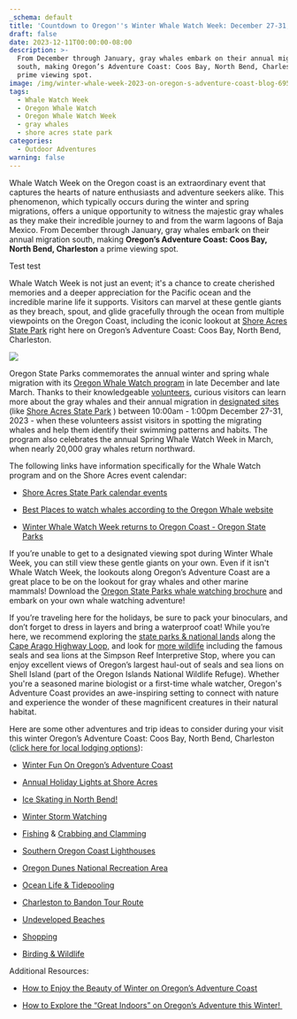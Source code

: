 ```yaml
---
_schema: default
title: 'Countdown to Oregon''s Winter Whale Watch Week: December 27-31, 2023!'
draft: false
date: 2023-12-11T00:00:00-08:00
description: >-
  From December through January, gray whales embark on their annual migration
  south, making Oregon’s Adventure Coast: Coos Bay, North Bend, Charleston a
  prime viewing spot.
image: /img/winter-whale-week-2023-on-oregon-s-adventure-coast-blog-695x322-jpg-1.jpg
tags:
  - Whale Watch Week
  - Oregon Whale Watch
  - Oregon Whale Watch Week
  - gray whales
  - shore acres state park
categories:
  - Outdoor Adventures
warning: false
---
```

Whale Watch Week on the Oregon coast is an extraordinary event that captures the hearts of nature enthusiasts and adventure seekers alike. This phenomenon, which typically occurs during the winter and spring migrations, offers a unique opportunity to witness the majestic gray whales as they make their incredible journey to and from the warm lagoons of Baja Mexico. From December through January, gray whales embark on their annual migration south, making **Oregon’s Adventure Coast: Coos Bay, North Bend, Charleston** a prime viewing spot.&nbsp;

Test test

Whale Watch Week is not just an event; it's a chance to create cherished memories and a deeper appreciation for the Pacific ocean and the incredible marine life it supports. Visitors can marvel at these gentle giants as they breach, spout, and glide gracefully through the ocean from multiple viewpoints on the Oregon Coast, including the iconic lookout at [<u>Shore Acres State Park</u>](https://stateparks.oregon.gov/index.cfm?do=park.profile&amp;parkId=68) right here on Oregon’s Adventure Coast: Coos Bay, North Bend, Charleston.&nbsp;

![](/img/winter-whale-week-2023-on-oregon-s-adventure-coast-blog-695x322-jpg-2.jpg)

Oregon State Parks commemorates the annual winter and spring whale migration with its [<u>Oregon Whale Watch program</u>](https://stateparks.oregon.gov/index.cfm?do=things-to-do.whale-watching) in late December and late March. Thanks to their knowledgeable [<u>volunteers</u>](https://orwhalewatch.org/), curious visitors can learn more about the gray whales and their annual migration in [<u>designated sites</u>](https://www.google.com/maps/d/u/0/viewer?msa=0&amp;hl=en&amp;ie=UTF8&amp;t=m&amp;z=7&amp;source=embed&amp;mid=1GtewyAaPhNBWUDd6wbgUNClVkOM&amp;ll=44.21568626913395%2C-124.2192685) (like [<u>Shore Acres State Park</u>](https://www.oregonsadventurecoast.com/state-parks-and-national-lands/) ) between 10:00am - 1:00pm December 27-31, 2023 - when these volunteers assist visitors in spotting the migrating whales and help them identify their swimming patterns and habits. The program also celebrates the annual Spring Whale Watch Week in March, when nearly 20,000 gray whales return northward.&nbsp;

The following links have information specifically for the Whale Watch program and on the Shore Acres event calendar:

* [<u>Shore Acres State Park calendar events</u>](https://stateparks.oregon.gov/index.cfm?do=things-to-do.event&amp;eventId=21899)

* [<u>Best Places to watch whales according to the Oregon Whale website</u>](https://orwhalewatch.org/best-places/)

* [<u>Winter Whale Watch Week returns to Oregon Coast - Oregon State Parks</u>](https://stateparks.oregon.gov/index.cfm?do=v.feature-article&amp;articleId=331)&nbsp;

If you’re unable to get to a designated viewing spot during Winter Whale Week, you can still view these gentle giants on your own. Even if it isn't Whale Watch Week, the lookouts along Oregon’s Adventure Coast are a great place to be on the lookout for gray whales and other marine mammals! Download the [<u>Oregon State Parks whale watching brochure</u>](https://stateparks.oregon.gov/index.cfm?do=main.loadFile&amp;load=_siteFiles%2Fpublications%2F45512_Whale_Watching_Brochure%28web%29032315.pdf) and embark on your own whale watching adventure!&nbsp;&nbsp;

If you’re traveling here for the holidays, be sure to pack your binoculars, and don’t forget to dress in layers and bring a waterproof coat! While you’re here, we recommend exploring the [<u>state parks &amp; national lands</u>](https://www.oregonsadventurecoast.com/state-parks-and-national-lands) along the [<u>Cape Arago Highway Loop,</u>](https://www.oregonsadventurecoast.com/tripideas/explore-the-cape-arago-beach-loop/) and look for [<u>more wildlife</u>](https://www.oregonsadventurecoast.com/birding-and-wildlife/) including the famous seals and sea lions at the Simpson Reef Interpretive Stop, where you can enjoy excellent views of Oregon’s largest haul-out of seals and sea lions on Shell Island (part of the Oregon Islands National Wildlife Refuge). Whether you're a seasoned marine biologist or a first-time whale watcher, Oregon's Adventure Coast provides an awe-inspiring setting to connect with nature and experience the wonder of these magnificent creatures in their natural habitat.&nbsp;&nbsp;

Here are some other adventures and trip ideas to consider during your visit this winter Oregon’s Adventure Coast: Coos Bay, North Bend, Charleston ([<u>click here for local lodging options</u>](https://www.oregonsadventurecoast.com/lodging/)):&nbsp;

* [<u>Winter Fun On Oregon’s Adventure Coast</u>](https://www.oregonsadventurecoast.com/tripideas/winter-fun-in-oregons-adventure-coast/)

* [<u>Annual Holiday Lights at Shore Acres</u>](https://www.oregonsadventurecoast.com/event/annual-holiday-lights-at-shore-acres/)

* [<u>Ice Skating in North Bend!</u>](https://www.oregonsadventurecoast.com/event/ice-skating-in-north-bend/)

* [<u>Winter Storm Watching</u>](https://www.oregonsadventurecoast.com/storm-watching)

* [<u>Fishing</u>](https://www.oregonsadventurecoast.com/fishing) & [<u>Crabbing and Clamming</u>](https://www.oregonsadventurecoast.com/tripideas/crabbing-and-clamming/)

* [<u>Southern Oregon Coast Lighthouses</u>](https://www.oregonsadventurecoast.com/tripideas/southern-oregon-coast-lighthouses/)

* [<u>Oregon Dunes National Recreation Area</u>](https://www.oregonsadventurecoast.com/tripideas/oregon-dunes-national-recreation-area/)

* [<u>Ocean Life &amp; Tidepooling</u>](https://www.oregonsadventurecoast.com/ocean-life-and-tidepooling)

* [<u>Charleston to Bandon Tour Route</u>](https://www.oregonsadventurecoast.com/tripideas/charleston-to-bandon-tour-route/)

* [<u>Undeveloped Beaches</u>](https://www.oregonsadventurecoast.com/undeveloped-beaches)

* [<u>Shopping</u>](https://www.oregonsadventurecoast.com/shopping)

* [<u>Birding &amp; Wildlife</u>](https://www.oregonsadventurecoast.com/birding-and-wildlife)

Additional Resources:&nbsp;

* [<u>How to Enjoy the Beauty of Winter on Oregon’s Adventure Coast</u>](https://www.oregonsadventurecoast.com/blog/how-to-enjoy-the-beauty-of-winter-on-oregon-s-adventure-coast/)

* [<u>How to Explore the “Great Indoors” on Oregon’s Adventure this Winter!&nbsp;</u>](https://www.oregonsadventurecoast.com/blog/how-to-explore-the-great-indoors-on-oregon-s-adventure-this-winter/)
